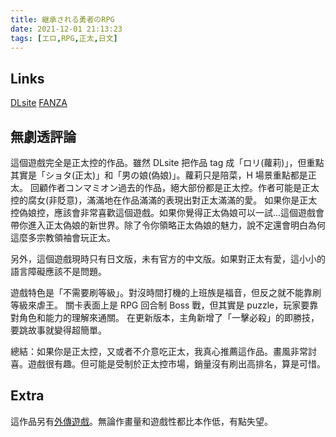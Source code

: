 ```yaml
---
title: 継承される勇者のRPG
date: 2021-12-01 21:13:23
tags: [エロ,RPG,正太,日文]
---
```

## Links

[DLsite](https://www.dlsite.com/maniax/work/=/product_id/RJ127174.html)
[FANZA](https://www.dmm.co.jp/mono/doujin/-/detail/=/cid=d_aisoft4412/)

## 無劇透評論

這個遊戲完全是正太控的作品。雖然 DLsite 把作品 tag 成「ロリ(蘿莉)」，但重點其實是「ショタ(正太)」和「男の娘(偽娘)」。蘿莉只是陪菜，H 場景重點都是正太。
回顧作者コンマミオン過去的作品，絕大部份都是正太控。作者可能是正太控的腐女(非貶意)，滿滿地在作品滿滿的表現出對正太滿滿的愛。
如果你是正太控偽娘控，應該會非常喜歡這個遊戲。如果你覺得正太偽娘可以一試...這個遊戲會帶你進入正太偽娘的新世界。除了令你領略正太偽娘的魅力，說不定還會明白為何這麼多宗教領袖會玩正太。

另外，這個遊戲現時只有日文版，未有官方的中文版。如果對正太有愛，這小小的語言障礙應該不是問題。

遊戲特色是「不需要刷等級」。對沒時間打機的上班族是福音，但反之就不能靠刷等級來虐王。
關卡表面上是 RPG 回合制 Boss 戰，但其實是 puzzle，玩家要靠對角色和能力的理解來通關。
在更新版本，主角新增了「一擊必殺」的即勝技，要跳故事就變得超簡單。

總結：如果你是正太控，又或者不介意吃正太，我真心推薦這作品。畫風非常討喜。遊戲很有趣。但可能是受制於正太控市場，銷量沒有刷出高排名，算是可惜。

## Extra

這作品另有[外傳遊戲](https://www.dlsite.com/maniax/work/=/product_id/RJ269294.html)。無論作畫量和遊戲性都比本作低，有點失望。

